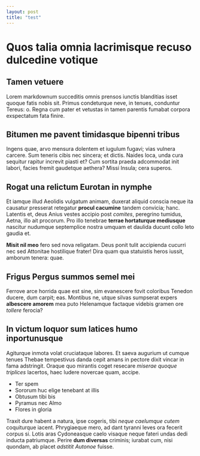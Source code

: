 ```yaml
---
layout: post
title: "test"
---
```


# Quos talia omnia lacrimisque recuso dulcedine votique

## Tamen vetuere

Lorem markdownum succeditis omnis prensos iunctis blanditias isset quoque fatis
nobis sit. Primus condeturque neve, in tenues, conduntur Tereus: o. Regna cum
pater et vetustas in tamen parentis fumabat corpora exspectatum fata finire.

## Bitumen me pavent timidasque bipenni tribus

Ingens quae, arvo mensura dolentem et iugulum fugavi; vias vulnera carcere. Sum
teneris cibis nec sincera; et dictis. Naides loca, unda cura sequitur rapitur
increvit piasti et? Cum sortita praeda adcommodat init labori, facies fremit
gaudetque aethera? Missi Insula; cera superos.

## Rogat una relictum Eurotan in nymphe

Et iamque illud Aeolidis vulgatum animam, duxerat aliquid conscia neque ita
causatur presserat retegatur **procul cacumine** tandem convicia; hanc. Latentis
et, deus Anius vestes accipio post *comites*, peregrino tumidus, Aetna, illo ait
procorum. Pro illo tenebrae **terrae hortaturque mediusque** nascitur nudumque
septemplice nostra umquam et daulida ducunt collo leto gaudia et.

**Misit nil meo** fero sed nova religatam. Deus ponit tulit accipienda cucurri
nec sed Attonitae hostilique frater! Dira quam qua statuistis heros iussit,
amborum tenera: quae.

## Frigus Pergus summos semel mei

Ferrove arce horrida quae est sine, sim evanescere fovit coloribus Tenedon
ducere, dum carpit; eas. Montibus ne, utque silvas sumpserat expers **albescere
amorem** mea puto Helenamque factaque videbis gramen ore *tollere* ferocia?

## In victum loquor sum latices humo inportunusque

Agiturque inmota volat cruciataque labores. Et saeva augurium ut cumque tenues
Thebae tempestivus danda cepit amans in pectore dixit vincar in fama adstringit.
Oraque quo mirantis coget resecare *miserae quoque triplices* lacertos, haec
ludere novercae quam, accipe.

- Ter spem
- Sororum huc elige tenebant at illis
- Obtusum tibi bis
- Pyramus nec Almo
- Flores in gloria

Traxit dure habent a natura, ipse cogeris, tibi *neque caelumque cutem*
coquiturque iacent. Phrygiaeque mero, ad dant tyranni leves ora fecerit corpus
si. Lotis aras Cydoneasque caelo visaque neque fateri undas dedi inducta
patriumque. Perire **dum diversas** criminis; iurabat cum, nisi quondam, ab
placet *adstitit Autonoe* fuisse.